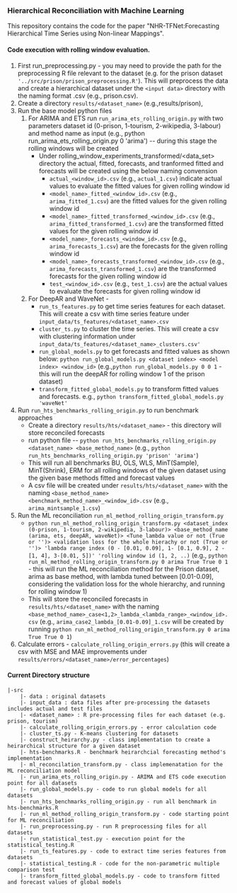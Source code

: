 ### Hierarchical Reconciliation with Machine Learning

This repository contains the code for the paper "NHR-TFNet:Forecasting Hierarchical Time Series using Non-linear Mappings".

#### Code execution with rolling window evaluation.


1. First run_preprocessing.py - you may need to provide the path for the preprocessing R file relevant to the dataset (e.g. for the prison dataset `'../src/prison/prison_preprocessing.R'`). This will preprocess the data and create a hierarchical dataset under the `<input data>` directory with the naming format <dataset>.csv (e.g., prison.csv).
2. Create a directory `results/<dataset_name>` (e.g.,results/prison), 
3. Run the base model python files
   1. For ARIMA and ETS run `run_arima_ets_rolling_origin.py` with two parameters dataset id (0-prison, 1-tourism, 2-wikipedia, 3-labour) and method name as input (e.g., python run_arima_ets_rolling_origin.py 0 'arima') -- during this stage the rolling windows will be created 
      - Under rolling_window_experiments_transformed/<data_set> directory the actual, fitted, forecasts, and tranformed fitted and forecasts will be created using the below naming convension
        - `actual_<window_id>.csv` (e.g., `actual_1.csv`) indicate actual values to evaluate the fitted values for given rolling window id
        - `<model_name>_fitted_<window_id>.csv` (e.g., `arima_fitted_1.csv`) are the fitted values for the given rolling window id
        - `<model_name>_fitted_transformed_<window_id>.csv` (e.g., `arima_fitted_transformed_1.csv`) are the transformed fitted values for the given rolling window id
        - `<model_name>_forecasts_<window_id>.csv` (e.g., `arima_forecasts_1.csv`) are the forecasts for the given rolling window id
        - `<model_name>_forecasts_transformed_<window_id>.csv` (e.g., `arima_forecasts_transformed_1.csv`) are the transformed forecasts for the given rolling window id
        - `test_<window_id>.csv` (e.g., `test_1.csv`) are the actual values to evaluate the forecasts for given rolling window id
   2. For DeepAR and WaveNet - 
      - `run_ts_features.py` to get time series features for each dataset. This will create a csv with time series feature under `input_data/ts_features/<dataset_name>.csv`
      - `cluster_ts.py` to cluster the time series. This will create a csv with clustering information under `input_data/ts_features/<dataset_name>_clusters.csv'` 
      - `run_global_models.py` to get forecasts and fitted values as shown below:
            `python run_global_models.py <dataset index> <model index> <window_id>` (e.g.,`python run_global_models.py 0 0 1` - this will run the deepAR for rolling window 1 of the prison dataset)
      - `transform_fitted_global_models.py` to transform fitted values and forecasts. e.g., `python transform_fitted_global_models.py 'waveNet'` 
4. Run `run_hts_benchmarks_rolling_origin.py` to run benchmark approaches 
    - Create a directory `results/hts/<dataset_name>` - this directory will store reconciled forecasts
    - run python file -- `python run_hts_benchmarks_rolling_origin.py <dataset_name> <base_method_name>` (e.g., `python run_hts_benchmarks_rolling_origin.py 'prison' 'arima'`)
    - This will run all benchmarks BU, OLS, WLS, MinT(Sample), MinT(Shrink), ERM for all rolling windows of the given dataset using the given base methods fitted and forecast values
    - A csv file will be created under `results/hts/<dataset_name>` with the naming `<base_method_name><benchmark_method_name>_<window_id>.csv` (e.g., `arima_mintsample_1.csv`)
5. Run the ML reconciliation `run_ml_method_rolling_origin_transform.py` 
    -  `python run_ml_method_rolling_origin_transform.py <dataset_index (0-prison, 1-tourism, 2-wikipedia, 3-labour)> <base_method_name (arima, ets, deepAR, waveNet)> <Tune_lambda value or not (True or '')> <validation loss for the whole hierachy or not (True or '')> 'lambda range index (0 - [0.01, 0.09], 1- [0.1, 0.9], 2 - [1, 4], 3-[0.01, 5])' 'rolling window id (1, 2, ..)`
       (e.g., `python run_ml_method_rolling_origin_transform.py 0 arima True True 0 1` - this will run the ML reconciliation method for the Prison dataset, arima as base method, with lambda tuned between [0.01-0.09], considering the validation loss for the whole hierarchy, and running for rolling window 1)
    - This will store the reconciled forecasts in `results/hts/<dataset_name>` with the naming `<base_method_name>_case<1,2>_lambda_<lambda_range>_<window_id>.csv`
      (e.g., `arima_case2_lambda_[0.01-0.09]_1.csv` will be created by running `python run_ml_method_rolling_origin_transform.py 0 arima True True 0 1`)
6. Calculate errors - `calculate_rolling_origin_errors.py` (this will create a csv with MSE and MAE improvements under `results/errors/<dataset_name>/error_percentages`) 


#### Current Directory structure
```
|-src
    |- data : original datasets
    |- input_data : data files after pre-processing the datasets includes actual and test files
    |- <dataset_name> : R pre-processing files for each dataset (e.g. prison, tourism)
    |- calculate_rolling_origin_errors.py - error calculation code
    |- cluster_ts.py - K-means clustering for datasets
    |- construct_heirarchy.py - class implementation to create a heirarchical structure for a given dataset
    |- hts-benchmarks.R - benchmark heirarchcial forecasting method's implementation
    |- ml_reconcilation_transform.py - class implemenatation for the ML reconciliation model
    |- run_arima_ets_rolling_origin.py - ARIMA and ETS code execution point for all datasets
    |- run_global_models.py - code to run global models for all datasets
    |- run_hts_benchmarks_rolling_origin.py - run all benchmark in hts-benchmarks.R
    |- run_ml_method_rolling_origin_transform.py - code starting point for ML reconciliation
    |- run_preprocessing.py - run R preprocessing files for all datasets
    |- run_statistical_test.py - execution point for the statistical_testing.R
    |- run_ts_features.py - code to extract time series features from datasets
    |- statistical_testing.R - code for the non-parametric multiple comparison test
    |- transform_fitted_global_models.py - code to transform fitted and forecast values of global models
